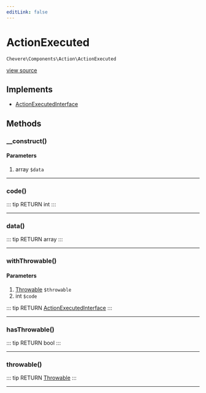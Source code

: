 ```yaml
---
editLink: false
---
```


# ActionExecuted

`Chevere\Components\Action\ActionExecuted`

[view source](https://github.com/chevere/chevere/blob/master/src/Chevere/Components/Action/ActionExecuted.php)

## Implements

- [ActionExecutedInterface](../../Interfaces/Action/ActionExecutedInterface.md)

## Methods

### __construct()

#### Parameters

1. array `$data`

---

### code()

::: tip RETURN
int
:::

---

### data()

::: tip RETURN
array
:::

---

### withThrowable()

#### Parameters

1. [Throwable](https://www.php.net/manual/class.throwable) `$throwable`
2. int `$code`

::: tip RETURN
[ActionExecutedInterface](../../Interfaces/Action/ActionExecutedInterface.md)
:::

---

### hasThrowable()

::: tip RETURN
bool
:::

---

### throwable()

::: tip RETURN
[Throwable](https://www.php.net/manual/class.throwable)
:::

---
